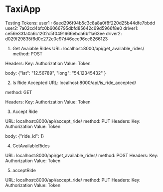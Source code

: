 # TaxiApp
Testing Tokens:
user1 : 6aed296f94b5c3c8a8a0f8f220d25b44dfe7bbdd
user2: 7a02cd4bfc0b6066795dbfd85642c69d5966f8e0
driver1: ce56e331a0a6c1202c5f0491666ebda6bf1a63ee
driver2: d029f29835f6d0c272e0c97d46ece96cc8266123


1) Get Avaiable Rides
URL: localhost:8000/api/get_available_rides/
method: POST

Headers:
Key: Authorization
Value: Token <user token>

body:
{"lat": "12.56789",
"long": "54.12345432"
}


2) Is Ride Accepted
URL: localhost:8000/api/is_ride_accepted/

method: GET

Headers:
Key: Authorization
Value: Token <user token>

3) Accept Ride

URL: localhost:8000/api/accept_ride/
method: PUT
Headers:
Key: Authorization
Value: Token <user token>

body:
{"ride_id": 1}


4) GetAvailableRides

URL: localhost:8000/api/get_available_rides/
method: POST
Headers:
Key: Authorization
Value: Token <user token>
  
5) acceptRide

URL: localhost:8000/api/accept_ride/
method: PUT
Headers:
Key: Authorization
Value: Token <user token>
